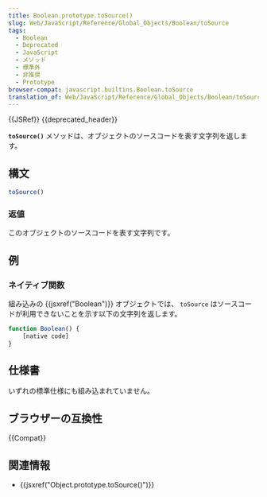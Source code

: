 ```yaml
---
title: Boolean.prototype.toSource()
slug: Web/JavaScript/Reference/Global_Objects/Boolean/toSource
tags:
  - Boolean
  - Deprecated
  - JavaScript
  - メソッド
  - 標準外
  - 非推奨
  - Prototype
browser-compat: javascript.builtins.Boolean.toSource
translation_of: Web/JavaScript/Reference/Global_Objects/Boolean/toSource
---
```

{{JSRef}} {{deprecated_header}}

**`toSource()`** メソッドは、オブジェクトのソースコードを表す文字列を返します。

## 構文

```js
toSource()
```

### 返値

このオブジェクトのソースコードを表す文字列です。

## 例

### ネイティブ関数

組み込みの {{jsxref("Boolean")}} オブジェクトでは、 `toSource` はソースコードが利用できないことを示す以下の文字列を返します。

```js
function Boolean() {
    [native code]
}
```

## 仕様書

いずれの標準仕様にも組み込まれていません。

## ブラウザーの互換性

{{Compat}}

## 関連情報

- {{jsxref("Object.prototype.toSource()")}}

